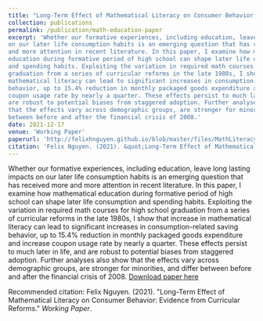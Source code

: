 ```yaml
---
title: "Long-Term Effect of Mathematical Literacy on Consumer Behavior: Evidence from Curricular Reforms"
collection: publications
permalink: /publication/math-education-paper
excerpt: 'Whether our formative experiences, including education, leave long lasting impacts
on our later life consumption habits is an emerging question that has received more
and more attention in recent literature. In this paper, I examine how mathematical
education during formative period of high school can shape later life consumption
and spending habits. Exploiting the variation in required math courses for high school
graduation from a series of curricular reforms in the late 1980s, I show that increase in
mathematical literacy can lead to significant increases in consumption-related saving
behavior, up to 15.4% reduction in monthly packaged goods expenditure and increase
coupon usage rate by nearly a quarter. These effects persist to much later in life, and
are robust to potential biases from staggered adoption. Further analyses also show
that the effects vary across demographic groups, are stronger for minorities, and differ
between before and after the financial crisis of 2008.'
date: 2021-12-17
venue: 'Working Paper'
paperurl: 'http://felixhnguyen.github.io/blob/master/files/MathLiteracyDraft%20(2).pdf'
citation: 'Felix Nguyen. (2021). &quot;Long-Term Effect of Mathematical Literacy on Consumer Behavior: Evidence from Curricular Reforms&quot; <i>Working Paper</i>.'
---
```

Whether our formative experiences, including education, leave long lasting impacts
on our later life consumption habits is an emerging question that has received more
and more attention in recent literature. In this paper, I examine how mathematical
education during formative period of high school can shape later life consumption
and spending habits. Exploiting the variation in required math courses for high school
graduation from a series of curricular reforms in the late 1980s, I show that increase in
mathematical literacy can lead to significant increases in consumption-related saving
behavior, up to 15.4% reduction in monthly packaged goods expenditure and increase
coupon usage rate by nearly a quarter. These effects persist to much later in life, and
are robust to potential biases from staggered adoption. Further analyses also show
that the effects vary across demographic groups, are stronger for minorities, and differ
between before and after the financial crisis of 2008.
[Download paper here](http://felixhnguyen.github.io/files/Felix-FinEdu.pdf)

Recommended citation: Felix Nguyen. (2021). &quot;Long-Term Effect of Mathematical Literacy on Consumer Behavior: Evidence from Curricular Reforms.&quot; <i>Working Paper</i>.
